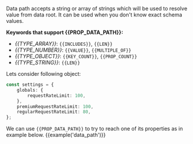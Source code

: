 Data path accepts a string or array of strings which will be used to resolve value from data root.
It can be used when you don't know exact schema values.

**Keywords that support {{PROP_DATA_PATH}}:**
- *{{TYPE_ARRAY}}*: `{{INCLUDES}}`, `{{LEN}}`
- *{{TYPE_NUMBER}}*: `{{VALUE}}`, `{{MULTIPLE_OF}}`
- *{{TYPE_OBJECT}}*: `{{KEY_COUNT}}`, `{{PROP_COUNT}}`
- *{{TYPE_STRING}}*: `{{LEN}}`

Lets consider following object:
```typescript
const settings = {
    globals: {
        requestRateLimit: 100,
    },
    premiumRequestRateLimit: 100,
    regularRequestRateLimit: 80,
};
```

We can use `{{PROP_DATA_PATH}}` to try to reach one of its properties as in example below.
{{example('data_path')}}
